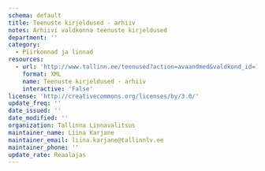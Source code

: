 ```yaml
---
schema: default
title: Teenuste kirjeldused - arhiiv
notes: Arhiivi valdkonna teenuste kirjeldused
department: ''
category:
  - Piirkonnad ja linnad
resources:
  - url: 'http://www.tallinn.ee/teenused?action=avaandmed&valdkond_id=11'
    format: XML
    name: Teenuste kirjeldused - arhiiv
    interactive: 'False'
license: 'http://creativecommons.org/licenses/by/3.0/'
update_freq: ''
date_issued: ''
date_modified: ''
organization: Tallinna Linnavalitsus
maintainer_name: Liina Karjane
maintainer_email: liina.karjane@tallinnlv.ee
maintainer_phone: ''
update_rate: Reaalajas
---
```

